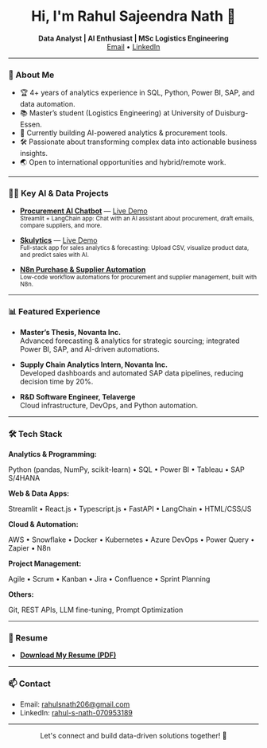 <!-- Profile Banner (optional) -->
<!-- ![Banner](https://your-image-url.com/banner.png) -->

<h1 align="center">Hi, I'm Rahul Sajeendra Nath 👋</h1>

<p align="center">
  <b>Data Analyst | AI Enthusiast | MSc Logistics Engineering</b><br>
  <a href="mailto:rahulsnath206@gmail.com">Email</a> •
  <a href="https://linkedin.com/in/rahul-s-nath-070953189">LinkedIn</a>
</p>

---

### 🚀 About Me

- 🏆 4+ years of analytics experience in SQL, Python, Power BI, SAP, and data automation.
- 📚 Master’s student (Logistics Engineering) at University of Duisburg-Essen.
- 🔭 Currently building AI-powered analytics & procurement tools.
- 🛠️ Passionate about transforming complex data into actionable business insights.
- 🌏 Open to international opportunities and hybrid/remote work.

---

### 🧑‍💻 Key AI & Data Projects

- [**Procurement AI Chatbot**](https://github.com/rahulsnath206/procurement-chatbot) — [Live Demo](https://procurement-chatbot-rahul.streamlit.app/)  
  <sub>Streamlit + LangChain app: Chat with an AI assistant about procurement, draft emails, compare suppliers, and more.</sub>

- [**Skulytics**](https://github.com/rahulsnath206/Skulytics) — [Live Demo](https://skulytics-frontend.onrender.com/)  
  <sub>Full-stack app for sales analytics & forecasting: Upload CSV, visualize product data, and predict sales with AI.</sub>

- [**N8n Purchase & Supplier Automation**](https://github.com/rahulsnath206/N8n-purchase-supplier-automation)  
  <sub>Low-code workflow automations for procurement and supplier management, built with N8n.</sub>

---

### 📊 Featured Experience

- **Master’s Thesis, Novanta Inc.**  
  Advanced forecasting & analytics for strategic sourcing; integrated Power BI, SAP, and AI-driven automations.

- **Supply Chain Analytics Intern, Novanta Inc.**  
  Developed dashboards and automated SAP data pipelines, reducing decision time by 20%.

- **R&D Software Engineer, Telaverge**  
  Cloud infrastructure, DevOps, and Python automation.

---

### 🛠️ Tech Stack

**Analytics & Programming:** 

Python (pandas, NumPy, scikit-learn) • SQL • Power BI • Tableau • SAP S/4HANA 

**Web & Data Apps:** 

Streamlit • React.js • Typescript.js • FastAPI • LangChain • HTML/CSS/JS

**Cloud & Automation:**  

AWS • Snowflake • Docker • Kubernetes • Azure DevOps • Power Query • Zapier • N8n
 
**Project Management:** 

Agile • Scrum • Kanban • Jira • Confluence • Sprint Planning

**Others:**

Git, REST APIs, LLM fine-tuning, Prompt Optimization

---

### 📜 Resume

- [**Download My Resume (PDF)**](https://github.com/rahulsnath206/rahulsnath206/blob/main/Resume_latest.pdf)

---

### 📫 Contact

- Email: [rahulsnath206@gmail.com](mailto:rahulsnath206@gmail.com)
- LinkedIn: [rahul-s-nath-070953189](https://linkedin.com/in/rahul-s-nath-070953189)

---

<p align="center">Let's connect and build data-driven solutions together! 🚀</p>
